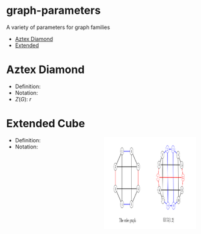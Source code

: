 # graph-parameters
A variety of parameters for graph families

- [Aztex Diamond](#aztex-diamond)
- [Extended](#extended-cube)

# Aztex Diamond

 - Definition:
 - Notation:
 - $Z(G)$: $r$

# Extended Cube

<img src="./images/extended-cube.png" align="right" width="244" height="244" />

 - Definition:
 - Notation:
